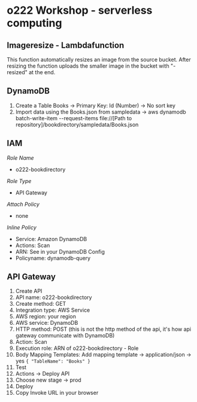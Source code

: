 o222 Workshop - serverless computing
=============

Imageresize - Lambdafunction
-------

This function automatically resizes an image from the source bucket. After resizing the function uploads the smaller image in the bucket with  "-resized" at the end.

DynamoDB
-------

1. Create a Table Books -> Primary Key: Id (Number) -> No sort key
2. Import data using the Books.json from sampledata -> aws dynamodb batch-write-item --request-items file://[Path to repository]/bookdirectory/sampledata/Books.json 


IAM
-------

*Role Name*
* o222-bookdirectory

*Role Type*
* API Gateway

*Attach Policy*
* none

*Inline Policy*
* Service: Amazon DynamoDB
* Actions: Scan
* ARN: See in your DynamoDB Config
* Policyname: dynamodb-query

API Gateway
-------

1. Create API
2. API name: o222-bookdirectory
3. Create method: GET
4. Integration type: AWS Service
5. AWS region: your region
6. AWS service: DynamoDB
7. HTTP method: POST (this is not the http method of the api, it's how api gateway communicate with DynamoDB) 
8. Action: Scan
9. Execution role: ARN of o222-bookdirectory - Role
10. Body Mapping Templates: Add mapping template -> application/json -> yes
`{
    "TableName": "Books"
}`
11. Test
12. Actions -> Deploy API
13. Choose new stage -> prod
14. Deploy
15. Copy Invoke URL in your browser

